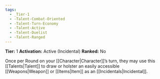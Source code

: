 ```yaml
---
tags:
  - _Tier-1
  - -Talent-Combat-Oriented
  - -Talent-Turn-Economy
  - -Talent-Active
  - -Talent-Duelist
  - -Talent-Ranged
---
```

**Tier:** 1
**Activation:** Active (Incidental)
**Ranked:** No

Once per Round on your [[Character|Character]]’s turn, they may use this [[Talents|Talent]] to draw or holster an easily accessible [[Weapons|Weapon]] or [[Items|Item]] as an [[Incidentals|Incidental]].